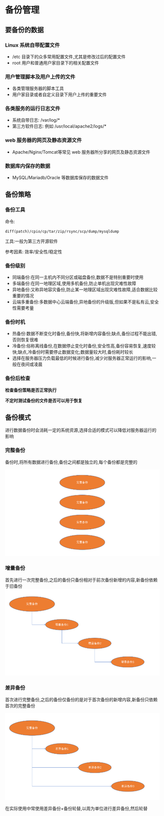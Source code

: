 # 备份管理

## 要备份的数据

### Linux 系统自带配置文件

* /etc 目录下的众多常用配置文件,尤其是修改过后的配置文件
* root 用户和普通用户家目录下的相关配置文件

### 用户管理脚本及用户上传的文件

* 各类管理服务器的脚本工具
* 用户家目录或者自定义目录下用户上传的重要文件

### 各类服务的运行日志文件

* 系统自带日志: /var/log/\*
* 第三方软件日志: 例如 /usr/local/apache2/logs/\*

### web 服务器的网页及静态资源文件

* Apache/Nginx/Tomcat等常见 web 服务器所分享的网页及静态资源文件

### 数据库内保存的数据

* MySQL/Mariadb/Oracle 等数据库保存的数据文件

## 备份策略

### 备份工具

命令:

```shell
diff(patch)/cpio/cp/tar/zip/rsync/scp/dump/mysqldump
```

工具:一般为第三方开源软件

参考因素: 效率/安全性/稳定性

### 备份级别

* 同端备份:在同一主机内不同分区或磁盘备份,数据不是特别重要时使用
* 多端备份:在同一地理区域,使用多机备份,防止单机出现灾难性故障
* 异地备份:又称异地容灾备份,防止某一地理区域出现灾难性故障,适合数据比较重要的情况
* 云端多重备份:多数据中心云端备份,异地备份的升级版,但如果不是私有云,安全性需要考量

### 备份时机

* 热备份:数据不断变化时备份,备份快,将新增内容备份;缺点,备份过程不能出错,否则恢复很难
* 冷备份:俗称离线备份,在数据停止变化时备份,安全性高,备份容易恢复,速度较快;缺点,冷备份时需要停止数据变化;数据量较大时,备份耗时较长
* 选择在服务器压力负载最低的时候进行备份,减少对服务器正常运行的影响,一般在夜间或凌晨

### 备份后检查

**检查备份策略是否正常执行**

**不定时测试备份的文件是否可以用于恢复**

## 备份模式

进行数据备份时会消耗一定的系统资源,选择合适的模式可以降低对服务器运行的影响

### 完整备份

备份时,将所有数据进行备份,备份之间都是独立的,每个备份都是完整的

![](完整备份.png)

### 增量备份

首先进行一次完整备份,之后的备份只备份相对于前次备份新增的内容,新备份依赖于旧备份![](增量备份.png)

### 差异备份

首次进行完整备份,之后的备份仅备份的是对于首次备份的新增内容,新备份只依赖首次的完整备份

![](差异备份.png)

在实际使用中常使用差异备份+备份轮替,以周为单位进行差异备份,然后轮替